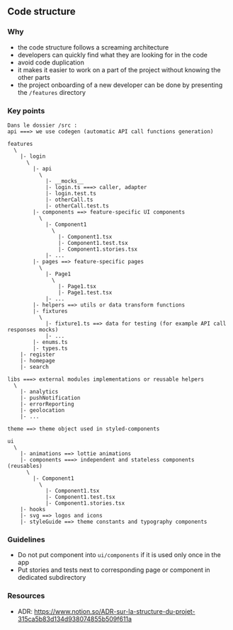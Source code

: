 ## Code structure

### Why

- the code structure follows a screaming architecture
- developers can quickly find what they are looking for in the code
- avoid code duplication
- it makes it easier to work on a part of the project without knowing the other parts
- the project onboarding of a new developer can be done by presenting the `/features` directory

### Key points

```
Dans le dossier /src :
api ===> we use codegen (automatic API call functions generation)

features
  \
    |- login
      \
        |- api
          \
            |- __mocks__
            |- login.ts ===> caller, adapter
            |- login.test.ts
            |- otherCall.ts
            |- otherCall.test.ts
        |- components ==> feature-specific UI components
          \
            |- Component1
              \
                |- Component1.tsx
                |- Component1.test.tsx
                |- Component1.stories.tsx
            |- ...
        |- pages ==> feature-specific pages
          \
            |- Page1
              \
                |- Page1.tsx
                |- Page1.test.tsx
            |- ...
        |- helpers ==> utils or data transform functions
        |- fixtures
          \
            |- fixture1.ts ==> data for testing (for example API call responses mocks)
            |- ...
        |- enums.ts
        |- types.ts
    |- register
    |- homepage
    |- search

libs ===> external modules implementations or reusable helpers
  \
    |- analytics
    |- pushNotification
    |- errorReporting
    |- geolocation
    |- ...

theme ==> theme object used in styled-components

ui
  \
    |- animations ==> lottie animations
    |- components ===> independent and stateless components (reusables)
      \
        |- Component1
          \
            |- Component1.tsx
            |- Component1.test.tsx
            |- Component1.stories.tsx
    |- hooks
    |- svg ==> logos and icons
    |- styleGuide ==> theme constants and typography components
```


### Guidelines

- Do not put component into `ui/components` if it is used only once in the app
- Put stories and tests next to corresponding page or component in dedicated subdirectory


### Resources

- ADR: https://www.notion.so/ADR-sur-la-structure-du-projet-315ca5b83d134d938074855b509f611a

